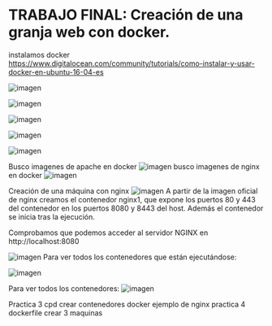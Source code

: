 # TRABAJO FINAL: Creación de una granja web con docker.

instalamos docker
https://www.digitalocean.com/community/tutorials/como-instalar-y-usar-docker-en-ubuntu-16-04-es 


![imagen](https://github.com/layoel/SWAP2019/blob/master/SWAP2019/TRABAJOFINAL/imagenes/1.JPG)

![imagen](https://github.com/layoel/SWAP2019/blob/master/SWAP2019/TRABAJOFINAL/imagenes/2.JPG)

![imagen](https://github.com/layoel/SWAP2019/blob/master/SWAP2019/TRABAJOFINAL/imagenes/3.JPG)

![imagen](https://github.com/layoel/SWAP2019/blob/master/SWAP2019/TRABAJOFINAL/imagenes/4.JPG)

![imagen](https://github.com/layoel/SWAP2019/blob/master/SWAP2019/TRABAJOFINAL/imagenes/5.JPG)

Busco imagenes de apache en docker
![imagen](https://github.com/layoel/SWAP2019/blob/master/SWAP2019/TRABAJOFINAL/imagenes/6.JPG)
busco imagenes de nginx en docker
![imagen](https://github.com/layoel/SWAP2019/blob/master/SWAP2019/TRABAJOFINAL/imagenes/7.JPG)

Creación de una máquina con nginx
![imagen](https://github.com/layoel/SWAP2019/blob/master/SWAP2019/TRABAJOFINAL/imagenes/8.JPG)
A partir de la imagen oficial de nginx creamos el contenedor nginx1, que expone los puertos 80 y
443 del contenedor en los puertos 8080 y 8443 del host. Además el contenedor se inicia tras la
ejecución.

Comprobamos que podemos acceder al servidor NGINX en http://localhost:8080

![imagen](https://github.com/layoel/SWAP2019/blob/master/SWAP2019/TRABAJOFINAL/imagenes/9.JPG)
Para ver todos los contenedores que están ejecutándose:

![imagen](https://github.com/layoel/SWAP2019/blob/master/SWAP2019/TRABAJOFINAL/imagenes/10.JPG)

Para ver todos los contenedores:
![imagen](https://github.com/layoel/SWAP2019/blob/master/SWAP2019/TRABAJOFINAL/imagenes/11.JPG)

Practica 3 cpd crear contenedores docker  ejemplo de nginx
practica 4 dockerfile crear 3 maquinas